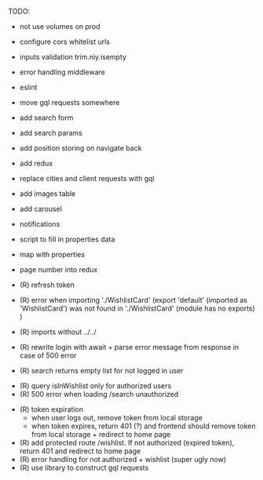 TODO:

- not use volumes on prod
- configure cors whitelist urls
- inputs validation trim.niy.isempty
- error handling middleware
- eslint
- move gql requests somewhere
- add search form
- add search params
- add position storing on navigate back
- add redux
- replace cities and client requests with gql
- add images table
- add carousel
- notifications
- script to fill in properties data
- map with properties
- page number into redux


- (R) refresh token
- (R) error when importing './WishlistCard' (export 'default' (imported as 'WishlistCard') was not found in './WishlistCard' (module has no exports)
  )
- (R) imports without ../../
- (R) rewrite login with await + parse error message from response in case of 500 error
- (R) search returns empty list for not logged in user
+ (R) query isInWishlist only for authorized users
+ (R) 500 error when loading /search unauthorized
- (R) token expiration
  - when user logs out, remove token from local storage
  - when token expires, return 401 (?) and frontend should remove token from local storage + redirect to home page
- (R) add protected route /wishlist. If not authorized (expired token), return 401 and redirect to home page
- (R) error handling for not authorized + wishlist (super ugly now)
- (R) use library to construct gql requests